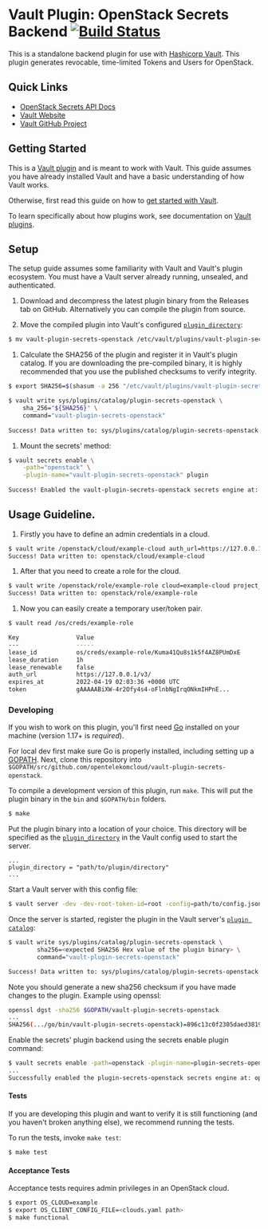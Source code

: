 # Vault Plugin: OpenStack Secrets Backend [![Build Status](https://zuul.otc-service.com/api/tenant/eco/badge?project=opentelekomcloud/vault-plugin-secrets-openstack&pipeline=gate)](https://zuul.otc-service.com/t/eco/builds?project=opentelekomcloud%2Fvault-plugin-secrets-openstack&pipeline=gate)

This is a standalone backend plugin for use with [Hashicorp Vault](https://www.github.com/hashicorp/vault).
This plugin generates revocable, time-limited Tokens and Users for OpenStack.

## Quick Links
- [OpenStack Secrets API Docs](./docs/api.md)
- [Vault Website](https://www.vaultproject.io)
- [Vault GitHub Project](https://www.github.com/hashicorp/vault)

## Getting Started

This is a [Vault plugin](https://www.vaultproject.io/docs/internals/plugins.html)
and is meant to work with Vault. This guide assumes you have already installed Vault
and have a basic understanding of how Vault works.

Otherwise, first read this guide on how to [get started with Vault](https://www.vaultproject.io/intro/getting-started/install.html).

To learn specifically about how plugins work, see documentation on [Vault plugins](https://www.vaultproject.io/docs/internals/plugins.html).

## Setup

The setup guide assumes some familiarity with Vault and Vault's plugin ecosystem. 
You must have a Vault server already running, unsealed, and authenticated.

1. Download and decompress the latest plugin binary from the Releases tab on
   GitHub. Alternatively you can compile the plugin from source.

1. Move the compiled plugin into Vault's configured [`plugin_directory`](https://www.vaultproject.io/docs/configuration/index.html#plugin_directory):

```sh
$ mv vault-plugin-secrets-openstack /etc/vault/plugins/vault-plugin-secrets-openstack
```

1. Calculate the SHA256 of the plugin and register it in Vault's plugin catalog.
   If you are downloading the pre-compiled binary, it is highly recommended that
   you use the published checksums to verify integrity.

```sh
$ export SHA256=$(shasum -a 256 "/etc/vault/plugins/vault-plugin-secrets-openstack" | cut -d' ' -f1)

$ vault write sys/plugins/catalog/plugin-secrets-openstack \
    sha_256="${SHA256}" \
    command="vault-plugin-secrets-openstack"
    
Success! Data written to: sys/plugins/catalog/plugin-secrets-openstack
```

1. Mount the secrets' method:

```sh
$ vault secrets enable \
    -path="openstack" \
    -plugin-name="vault-plugin-secrets-openstack" plugin
    
Success! Enabled the vault-plugin-secrets-openstack secrets engine at: openstack/
```

## Usage Guideline.

1. Firstly you have to define an admin credentials in a cloud.

```sh
$ vault write /openstack/cloud/example-cloud auth_url=https://127.0.0.1/v3/ username=admin password=admin user_domain_name=mydomain
Success! Data written to: openstack/cloud/example-cloud
```

1. After that you need to create a role for the cloud.

```sh
$ vault write /openstack/role/example-role cloud=example-cloud project_name=myproject domain_name=mydomain user_roles="member" root=false
Success! Data written to: openstack/role/example-role
```

1. Now you can easily create a temporary user/token pair.

```sh
$ vault read /os/creds/example-role

Key                Value
---                -----
lease_id           os/creds/example-role/Kuma41Qu8s1k5f4AZ8PUmDxE
lease_duration     1h
lease_renewable    false
auth_url           https://127.0.0.1/v3/
expires_at         2022-04-19 02:03:36 +0000 UTC
token              gAAAAABiXW-4r2Ofy4s4-oFlnbNgIrqONkmIHPnE...
```

### Developing

If you wish to work on this plugin, you'll first need [Go](https://www.golang.org) installed on your machine (version 1.17+ is *required*).

For local dev first make sure Go is properly installed, including  setting up a [GOPATH](https://golang.org/doc/code.html#GOPATH).
Next, clone this repository into `$GOPATH/src/github.com/opentelekomcloud/vault-plugin-secrets-openstack`.

To compile a development version of this plugin, run `make`.
This will put the plugin binary in the `bin` and `$GOPATH/bin` folders.

```sh
$ make
```

Put the plugin binary into a location of your choice. This directory will be specified as the [`plugin_directory`](https://www.vaultproject.io/docs/configuration/index.html#plugin_directory) 
in the Vault config used to start the server.

```
...
plugin_directory = "path/to/plugin/directory"
...
```

Start a Vault server with this config file:

```sh
$ vault server -dev -dev-root-token-id=root -config=path/to/config.json
```

Once the server is started, register the plugin in the Vault server's [`plugin catalog`](https://www.vaultproject.io/docs/internals/plugins.html#plugin-catalog):

```sh
$ vault write sys/plugins/catalog/plugin-secrets-openstack \
        sha256=<expected SHA256 Hex value of the plugin binary> \
        command="vault-plugin-secrets-openstack"

Success! Data written to: sys/plugins/catalog/plugin-secrets-openstack
```

Note you should generate a new sha256 checksum if you have made changes
to the plugin. Example using openssl:

```sh
openssl dgst -sha256 $GOPATH/vault-plugin-secrets-openstack
...
SHA256(.../go/bin/vault-plugin-secrets-openstack)=896c13c0f2305daed381912a128322e02bc28a57d0c862a78cbc2ea66e8c6fa1
```

Enable the secrets' plugin backend using the secrets enable plugin command:

```sh
$ vault secrets enable -path=openstack -plugin-name=plugin-secrets-openstack plugin
...
Successfully enabled the plugin-secrets-openstack secrets engine at: openstack/!
```

#### Tests

If you are developing this plugin and want to verify it is still
functioning (and you haven't broken anything else), we recommend
running the tests.

To run the tests, invoke `make test`:

```sh
$ make test
```

#### Acceptance Tests

Acceptance tests requires admin privileges in an OpenStack cloud.

```sh
$ export OS_CLOUD=example
$ export OS_CLIENT_CONFIG_FILE=<clouds.yaml path>
$ make functional
```
